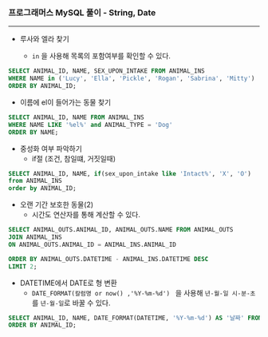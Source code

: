 ### 프로그래머스 MySQL 풀이 - String, Date

<hr>

- 루사와 엘라 찾기

  - `in` 을 사용해 목록의 포함여부를 확인할 수 있다.

```sql
SELECT ANIMAL_ID, NAME,	SEX_UPON_INTAKE FROM ANIMAL_INS
WHERE NAME in ('Lucy', 'Ella', 'Pickle', 'Rogan', 'Sabrina', 'Mitty')
ORDER BY ANIMAL_ID;
```

- 이름에 el이 들어가는 동물 찾기

```sql
SELECT ANIMAL_ID, NAME FROM ANIMAL_INS
WHERE NAME LIKE '%el%' and ANIMAL_TYPE = 'Dog'
ORDER BY NAME;
```

- 중성화 여부 파악하기
  - if절 (조건, 참일떄, 거짓일때)

```sql
SELECT ANIMAL_ID, NAME, if(sex_upon_intake like 'Intact%', 'X', 'O')
from ANIMAL_INS 
order by ANIMAL_ID;
```

- 오랜 기간 보호한 동물(2)
  - 시간도 연산자를 통해 계산할 수 있다.

```sql
SELECT ANIMAL_OUTS.ANIMAL_ID, ANIMAL_OUTS.NAME FROM ANIMAL_OUTS 
JOIN ANIMAL_INS
ON ANIMAL_OUTS.ANIMAL_ID = ANIMAL_INS.ANIMAL_ID

ORDER BY ANIMAL_OUTS.DATETIME - ANIMAL_INS.DATETIME DESC
LIMIT 2;
```

- DATETIME에서 DATE로 형 변환
  - `DATE_FORMAT(칼럼명 or now() ,'%Y-%m-%d') ` 을 사용해 `년-월-일 시-분-초`를 `년-월-일`로 바꿀 수 있다.

```sql
SELECT ANIMAL_ID, NAME, DATE_FORMAT(DATETIME, '%Y-%m-%d') AS '날짜' FROM ANIMAL_INS 
ORDER BY ANIMAL_ID;
```

